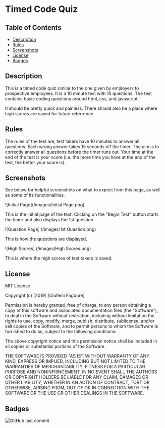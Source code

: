# Timed Code Quiz

## Table of Contents 

* [Description](#Description)
* [Rules](#Rules)
* [Screenshots](#Screenshots)
* [License](#License)
* [Badges](#Badges)

## Description 

This is a timed code quiz similar to the one given by employers to prospective employees. It is a 10 minute test with 10 questions. The test contains basic coding questions around html, css, and javascript.  

It should be pretty quick and painless. There should also be a place where high scores are saved for future referrence. 

## Rules

The rules of the test are; test takers have 10 minutes to answer all questions. Each wrong answer takes 15 seconds off the timer. The aim is to correctly answer all questions before the timer runs out. Your time at the end of the test is your score (i.e. the more time you have at the end of the test, the better your score is).

## Screenshots

See below for helpful screenshots on what to expect from this page, as well as some of its functionalities.

![Initial Page](/images/Initial Page.png)

This is the initial page of the text. Clicking on the "Begin Test" button starts the timer and also displays the 1st question

![Question Page] (/images/1st Question.png)

This is how the questions are displayed.

![High Scores] (/images/High Scores.png)

This is where the high scores of test takers is saved.



## License

MIT License

Copyright (c) [2019] [Olufemi Fagbure]

Permission is hereby granted, free of charge, to any person obtaining a copy
of this software and associated documentation files (the "Software"), to deal
in the Software without restriction, including without limitation the rights
to use, copy, modify, merge, publish, distribute, sublicense, and/or sell
copies of the Software, and to permit persons to whom the Software is
furnished to do so, subject to the following conditions:

The above copyright notice and this permission notice shall be included in all
copies or substantial portions of the Software.

THE SOFTWARE IS PROVIDED "AS IS", WITHOUT WARRANTY OF ANY KIND, EXPRESS OR
IMPLIED, INCLUDING BUT NOT LIMITED TO THE WARRANTIES OF MERCHANTABILITY,
FITNESS FOR A PARTICULAR PURPOSE AND NONINFRINGEMENT. IN NO EVENT SHALL THE
AUTHORS OR COPYRIGHT HOLDERS BE LIABLE FOR ANY CLAIM, DAMAGES OR OTHER
LIABILITY, WHETHER IN AN ACTION OF CONTRACT, TORT OR OTHERWISE, ARISING FROM,
OUT OF OR IN CONNECTION WITH THE SOFTWARE OR THE USE OR OTHER DEALINGS IN THE
SOFTWARE.


## Badges

![GitHub last commit](https://img.shields.io/github/last-commit/ofagbure/Portfolio)

